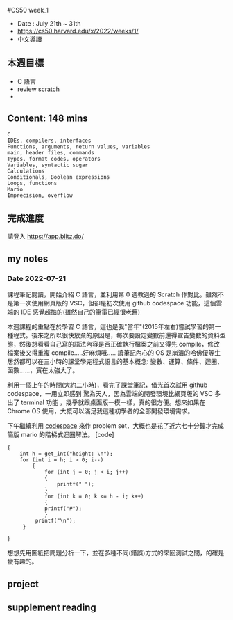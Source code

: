 #CS50 week_1
- Date : July 21th ~ 31th
- https://cs50.harvard.edu/x/2022/weeks/1/
- 中文導讀

## 本週目標
- C 語言
- review scratch
- 

## Content:  148 mins
    C
    IDEs, compilers, interfaces
    Functions, arguments, return values, variables
    main, header files, commands
    Types, format codes, operators
    Variables, syntactic sugar
    Calculations
    Conditionals, Boolean expressions
    Loops, functions
    Mario
    Imprecision, overflow

## 完成進度
請登入 https://app.blitz.do/



## my notes
### Date 2022-07-21
課程筆記閱讀，開始介紹 C 語言，並利用第 0 週教過的 Scratch 作對比。雖然不是第一次使用網頁版的 VSC，但卻是初次使用 github codespace 功能，這個雲端的 IDE 感覺超酷的(雖然自己的筆電已經很老舊)

本週課程的重點在於學習 C 語言，這也是我"當年"(2015年左右)嘗試學習的第一種程式。後來之所以很快放棄的原因是，每次要設定變數前還得宣告變數的資料型態，然後想看看自己寫的語法內容是否正確執行檔案之前又得先 compile，修改檔案後又得重複 compile.....好麻煩哦.....
讀筆記內心的 OS 是崩潰的哈佛優等生居然都可以在三小時的課堂學完程式語言的基本概念: 變數、運算、條件、迴圈、函數......，實在太強大了。

利用一個上午的時間(大約二小時)，看完了課堂筆記，借光首次試用 github codespace，一用立即感到 驚為天人，因為雲端的開發環境比網頁版的 VSC 多出了 terminal 功能 ，幾乎就跟桌面版一模一樣，真的很方便。想來如果在 Chrome OS 使用，大概可以滿足我這種初學者的全部開發環境需求。

下午繼續利用 [codespace](https://github.com/code50/8361268) 來作 problem set，大概也是花了近六七十分鐘才完成簡版 mario 的階梯式迴圈解法。
[code]
```int main(void)
{
    int h = get_int("height: \n");
    for (int i = h; i > 0; i--)
        {
            for (int j = 0; j < i; j++)
            {
                printf(" ");
            }
            for (int k = 0; k <= h - i; k++)
            {
            printf("#");
            }
         printf("\n");
     }

}

````

想想先用圖紙把問題分析一下，並在多種不同(錯誤)方式的來回測試之間，的確是蠻有趣的。

## project


## supplement reading 



